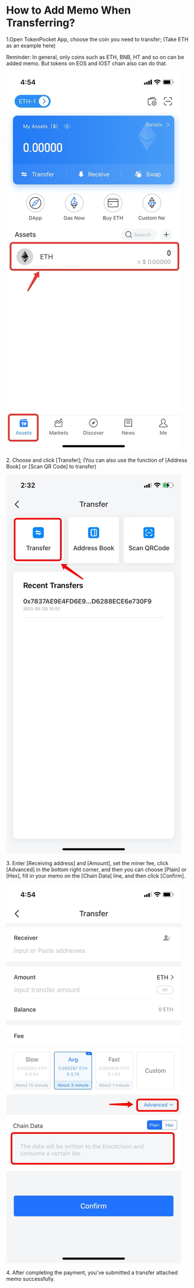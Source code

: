 # How to Add Memo When Transferring?

1.Open TokenPocket App, choose the coin you need to transfer; (Take ETH as an example here)

Reminder: In general, only coins such as ETH, BNB, HT and so on can be added memo. But tokens on EOS and IOST chain also can do that.

![](<../.gitbook/assets/1 (13) (1).png>)



2\. Choose and click \[Transfer]; (You can also use the function of \[Address Book] or \[Scan QR Code] to transfer)

![](../.gitbook/assets/ti-xian-2.jpg)

3\. Enter \[Receiving address] and \[Amount], set the miner fee, click \[Advanced] in the bottom right corner, and then you can choose \[Plain] or \[Hex], fill in your memo on the \[Chain Data] line, and then click \[Confirm].

![](../.gitbook/assets/memo2.jpg)



4\.  After completing the payment, you've submitted a transfer attached memo successfully.&#x20;
